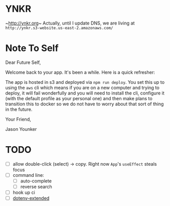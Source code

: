 # YNKR

~http://ynkr.org~ Actually, until I update DNS, we are living at `http://ynkr.s3-website.us-east-2.amazonaws.com/`

# Note To Self

Dear Future Self,

Welcome back to your app. It's been a while. Here is a quick refresher:

The app is hosted in s3 and deployed via `npm run deploy`. You set this up to
using the `aws` cli which means if you are on a new computer and trying to
deploy, it will fail wonderfully and you will need to install the cli,
configure it (with the default profile as your personal one) and then make
plans to transition this to docker so we do not have to worry about that sort
of thing in the future.

Your Friend,

Jason Younker

# TODO
- [ ] allow double-click (select) -> copy. Right now `App`'s `useEffect` steals focus
- [ ] command line:
  - [ ] auto-complete
  - [ ] reverse search
- [ ] hook up ci
- [ ] [dotenv-extended](https://www.npmjs.com/package/dotenv-extended)
